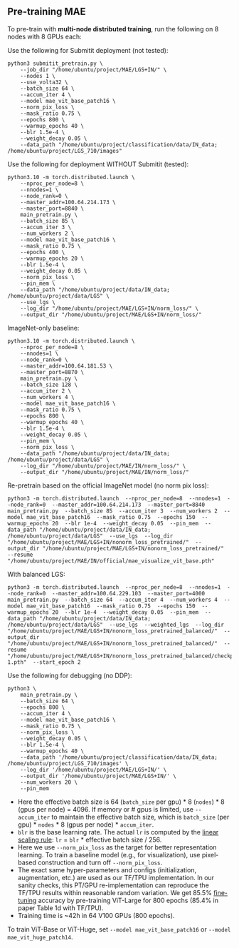 ## Pre-training MAE

To pre-train with **multi-node distributed training**, run the following on 8 nodes with 8 GPUs each:

Use the following for Submitit deployment (not tested):
```
python3 submitit_pretrain.py \
    --job_dir "/home/ubuntu/project/MAE/LGS+IN/" \
    --nodes 1 \
    --use_volta32 \
    --batch_size 64 \
    --accum_iter 4 \
    --model mae_vit_base_patch16 \
    --norm_pix_loss \
    --mask_ratio 0.75 \
    --epochs 800 \
    --warmup_epochs 40 \
    --blr 1.5e-4 \
    --weight_decay 0.05 \
    --data_path "/home/ubuntu/project/classification/data/IN_data; /home/ubuntu/project/LGS_710/images"
```

Use the following for deployment WITHOUT Submitit (tested):
```
python3.10 -m torch.distributed.launch \
    --nproc_per_node=8 \
    --nnodes=1 \
    --node_rank=0 \
    --master_addr=100.64.214.173 \
    --master_port=8840 \
    main_pretrain.py \
    --batch_size 85 \
    --accum_iter 3 \
    --num_workers 2 \
    --model mae_vit_base_patch16 \
    --mask_ratio 0.75 \
    --epochs 400 \
    --warmup_epochs 20 \
    --blr 1.5e-4 \
    --weight_decay 0.05 \
    --norm_pix_loss \
    --pin_mem \
    --data_path "/home/ubuntu/project/data/IN_data; /home/ubuntu/project/data/LGS" \
    --use_lgs \
    --log_dir "/home/ubuntu/project/MAE/LGS+IN/norm_loss/" \
    --output_dir "/home/ubuntu/project/MAE/LGS+IN/norm_loss/"
```

ImageNet-only baseline:
```
python3.10 -m torch.distributed.launch \
    --nproc_per_node=8 \
    --nnodes=1 \
    --node_rank=0 \
    --master_addr=100.64.181.53 \
    --master_port=8870 \
    main_pretrain.py \
    --batch_size 128 \
    --accum_iter 2 \
    --num_workers 4 \
    --model mae_vit_base_patch16 \
    --mask_ratio 0.75 \
    --epochs 800 \
    --warmup_epochs 40 \
    --blr 1.5e-4 \
    --weight_decay 0.05 \
    --pin_mem \
    --norm_pix_loss \
    --data_path "/home/ubuntu/project/data/IN_data; /home/ubuntu/project/data/LGS" \
    --log_dir "/home/ubuntu/project/MAE/IN/norm_loss/" \
    --output_dir "/home/ubuntu/project/MAE/IN/norm_loss/"
```

Re-pretrain based on the official ImageNet model (no norm pix loss):
```
python3 -m torch.distributed.launch  --nproc_per_node=8  --nnodes=1  --node_rank=0  --master_addr=100.64.214.173  --master_port=8840  main_pretrain.py  --batch_size 85  --accum_iter 3  --num_workers 2  --model mae_vit_base_patch16  --mask_ratio 0.75  --epochs 150  --warmup_epochs 20  --blr 1e-4  --weight_decay 0.05  --pin_mem  --data_path "/home/ubuntu/project/data/IN_data; /home/ubuntu/project/data/LGS"  --use_lgs  --log_dir "/home/ubuntu/project/MAE/LGS+IN/nonorm_loss_pretrained/"  --output_dir "/home/ubuntu/project/MAE/LGS+IN/nonorm_loss_pretrained/"  --resume "/home/ubuntu/project/MAE/IN/official/mae_visualize_vit_base.pth"
```
With balanced LGS:
```
python3 -m torch.distributed.launch  --nproc_per_node=8  --nnodes=1  --node_rank=0  --master_addr=100.64.229.103  --master_port=4000  main_pretrain.py  --batch_size 64  --accum_iter 4  --num_workers 4  --model mae_vit_base_patch16  --mask_ratio 0.75  --epochs 150  --warmup_epochs 20  --blr 1e-4  --weight_decay 0.05  --pin_mem  --data_path "/home/ubuntu/project/data/IN_data; /home/ubuntu/project/data/LGS"  --use_lgs  --weighted_lgs  --log_dir "/home/ubuntu/project/MAE/LGS+IN/nonorm_loss_pretrained_balanced/"  --output_dir "/home/ubuntu/project/MAE/LGS+IN/nonorm_loss_pretrained_balanced/"  --resume "/home/ubuntu/project/MAE/LGS+IN/nonorm_loss_pretrained_balanced/checkpoint-1.pth"  --start_epoch 2
```

Use the following for debugging (no DDP):
```
python3 \
    main_pretrain.py \
    --batch_size 64 \
    --epochs 800 \
    --accum_iter 4 \
    --model mae_vit_base_patch16 \
    --mask_ratio 0.75 \
    --norm_pix_loss \
    --weight_decay 0.05 \
    --blr 1.5e-4 \
    --warmup_epochs 40 \
    --data_path '/home/ubuntu/project/classification/data/IN_data; /home/ubuntu/project/LGS_710/images' \
    --log_dir '/home/ubuntu/project/MAE/LGS+IN/' \
    --output_dir '/home/ubuntu/project/MAE/LGS+IN/' \
    --num_workers 20 \
    --pin_mem
```

- Here the effective batch size is 64 (`batch_size` per gpu) * 8 (`nodes`) * 8 (gpus per node) = 4096. If memory or # gpus is limited, use `--accum_iter` to maintain the effective batch size, which is `batch_size` (per gpu) * `nodes` * 8 (gpus per node) * `accum_iter`.
- `blr` is the base learning rate. The actual `lr` is computed by the [linear scaling rule](https://arxiv.org/abs/1706.02677): `lr` = `blr` * effective batch size / 256.
- Here we use `--norm_pix_loss` as the target for better representation learning. To train a baseline model (e.g., for visualization), use pixel-based construction and turn off `--norm_pix_loss`.
- The exact same hyper-parameters and configs (initialization, augmentation, etc.) are used as our TF/TPU implementation. In our sanity checks, this PT/GPU re-implementation can reproduce the TF/TPU results within reasonable random variation. We get 85.5% [fine-tuning](FINETUNE.md) accuracy by pre-training ViT-Large for 800 epochs (85.4% in paper Table 1d with TF/TPU).
- Training time is ~42h in 64 V100 GPUs (800 epochs).

To train ViT-Base or ViT-Huge, set `--model mae_vit_base_patch16` or `--model mae_vit_huge_patch14`.
